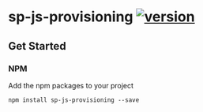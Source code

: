 # sp-js-provisioning [![version](https://img.shields.io/badge/version-1.1.2-yellow.svg)](https://semver.org)

## Get Started

### NPM

Add the npm packages to your project

```shell
npm install sp-js-provisioning --save
```
